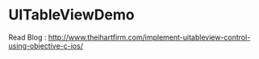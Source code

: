 # UITableViewDemo
Read Blog : http://www.theihartfirm.com/implement-uitableview-control-using-objective-c-ios/
